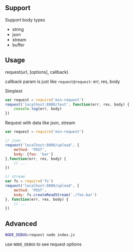 Support
---

Support body types

- string
- json
- stream
- buffer

Usage
---

request(url, [options], callback)

callback param is just like `request@request`: err, res, body

Simplest

```js
var request = require('min-request')
request('localhost:8080/test', function(err, res, body) {
    console.log(err, body)
})
```

Request with data like json, stream

```js
var request = require('min-request')

// json
request('localhost:8080/upload', {
    method: 'POST',
    body: {foo: 'bar'}
},function(err, res, body) {
    // ...
})

// stream
var fs = require('fs')
request('localhost:8080/upload', {
    method: 'POST',
    body: fs.createReadStream('./foo.bar')
}, function(err, res, body) {
    // ...
})
```

Advanced
---

```bash
NODE_DEBUG=request node index.js
```

use `NODE_DEBUG` to see request options
